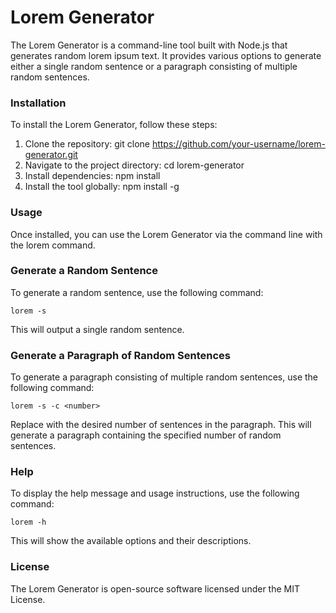 # Lorem Generator
The Lorem Generator is a command-line tool built with Node.js that generates random lorem ipsum text. It provides various options to generate either a single random sentence or a paragraph consisting of multiple random sentences.

### Installation
To install the Lorem Generator, follow these steps:

1. Clone the repository: git clone https://github.com/your-username/lorem-generator.git
2. Navigate to the project directory: cd lorem-generator
3. Install dependencies: npm install
4. Install the tool globally: npm install -g

### Usage
Once installed, you can use the Lorem Generator via the command line with the lorem command.


### Generate a Random Sentence
To generate a random sentence, use the following command:

`lorem -s`

This will output a single random sentence.


### Generate a Paragraph of Random Sentences
To generate a paragraph consisting of multiple random sentences, use the following command:

`lorem -s -c <number>`

Replace <number> with the desired number of sentences in the paragraph. This will generate a paragraph containing the specified number of random sentences.

### Help
To display the help message and usage instructions, use the following command:

`lorem -h`

This will show the available options and their descriptions.

### License
The Lorem Generator is open-source software licensed under the MIT License.
